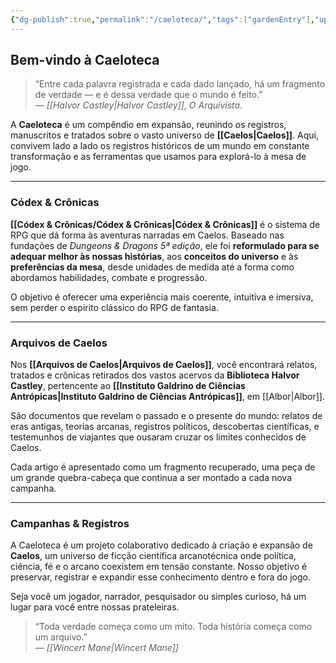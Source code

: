 ```yaml
---
{"dg-publish":true,"permalink":"/caeloteca/","tags":["gardenEntry"],"updated":"2025-10-27T23:28:49.471-03:00"}
---
```


## **Bem-vindo à Caeloteca**

> “Entre cada palavra registrada e cada dado lançado, há um fragmento de verdade — e é dessa verdade que o mundo é feito.”  
> — _[[Halvor Castley\|Halvor Castley]], O Arquivista._

A **Caeloteca** é um compêndio em expansão, reunindo os registros, manuscritos e tratados sobre o vasto universo de **[[Caelos\|Caelos]]**. Aqui, convivem lado a lado os registros históricos de um mundo em constante transformação e as ferramentas que usamos para explorá-lo à mesa de jogo.

---

### **Códex & Crônicas**

**[[Códex & Crônicas/Códex & Crônicas\|Códex & Crônicas]]** é o sistema de RPG que dá forma às aventuras narradas em Caelos. Baseado nas fundações de _Dungeons & Dragons 5ª edição_, ele foi **reformulado para se adequar melhor às nossas histórias**, aos **conceitos do universo** e às **preferências da mesa**, desde unidades de medida até a forma como abordamos habilidades, combate e progressão.

O objetivo é oferecer uma experiência mais coerente, intuitiva e imersiva, sem perder o espírito clássico do RPG de fantasia.

---

### **Arquivos de Caelos**

Nos **[[Arquivos de Caelos\|Arquivos de Caelos]]**, você encontrará relatos, tratados e crônicas retirados dos vastos acervos da **Biblioteca Halvor Castley**, pertencente ao **[[Instituto Galdrino de Ciências Antrópicas\|Instituto Galdrino de Ciências Antrópicas]]**, em [[Albor\|Albor]].

São documentos que revelam o passado e o presente do mundo: relatos de eras antigas, teorias arcanas, registros políticos, descobertas científicas, e testemunhos de viajantes que ousaram cruzar os limites conhecidos de Caelos.

Cada artigo é apresentado como um fragmento recuperado, uma peça de um grande quebra-cabeça que continua a ser montado a cada nova campanha.

---

### **Campanhas & Registros**

A Caeloteca é um projeto colaborativo dedicado à criação e expansão de **Caelos**, um universo de ficção científica arcanotécnica onde política, ciência, fé e o arcano coexistem em tensão constante. Nosso objetivo é preservar, registrar e expandir esse conhecimento dentro e fora do jogo.

Seja você um jogador, narrador, pesquisador ou simples curioso, há um lugar para você entre nossas prateleiras.

> “Toda verdade começa como um mito. Toda história começa como um arquivo.”  
> — _[[Wincert Mane\|Wincert Mane]]_